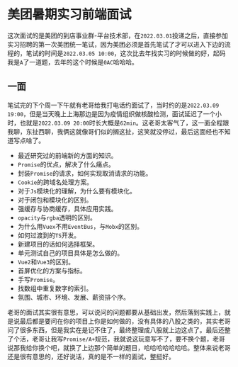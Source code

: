 # 美团暑期实习前端面试
这次面试的是美团的到店事业群-平台技术部，在`2022.03.01`投递之后，直接参加实习招聘的第一次美团统一笔试，因为美团必须是首先笔试了才可以进入下边的流程的，笔试的时间是`2022.03.05 10:00`，这次比去年找实习的时候做的好，起码我是`A`了一道题，去年的这个时候是`0AC`哈哈哈。

## 一面
笔试完的下个周一下午就有老哥给我打电话约面试了，当时约的是`2022.03.09 19:00`，但是当天晚上上海那边是因为疫情组织做核酸检测，面试延迟了一个小时，也就是`2022.03.09 20:00`时长大概是`62min`。这老哥太客气了，这一面全程跟我聊，东扯西聊，我俩这就像哥们似的搁这扯，这笑就没停过，最后这面经也不知道写点啥了。

* 最近研究过的前端新的方面的知识。
* `Promise`的优点，解决了什么痛点。
* 封装`Promise`的请求，如何实现取消请求的功能。
* `Cookie`的跨域名处理方案。
* 对于`Js`模块化的理解，为什么要有模块化。
* 对于闭包和模块化的区别。
* 强缓存与协商缓存，具体应用实践。
* `opacity`与`rgba`透明的区别。
* 为什么用`Vuex`不用`EventBus`，与`Mobx`的区别。
* 如何过渡到的`TS`开发。
* 新建项目的话如何选择框架。
* 单元测试自己的项目具体是怎么做的。
* `Vue2`和`Vue3`的区别。
* 首屏优化的方案与指标。
* 手写`Promise`。
* 找数组中重复数字的索引。
* 氛围、城市、环境、发展、薪资排个序。

老哥的面试其实很有意思，可以说问的问题都要从基础出发，然后落到实践上，就是说最后都是要问在你的项目上你是如何做的，没有具体的八股之类的，其实老哥问了很多东西，但是我实在是记不住了，最终整理成八股就上边这点了。最后还整了个活，老哥让我写`Promise/A+`规范，我就说这玩意写不了，要不换个题，老哥说那我给你换个吧，就换了上边那个简单的题目，哈哈哈哈哈哈哈。整体来说老哥还是很有意思的，还好说话，真的是不一样的面试，整挺好。

